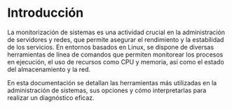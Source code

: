# Introducción

La monitorización de sistemas es una actividad crucial en la administración de servidores y redes, que permite asegurar el rendimiento y la estabilidad de los servicios. En entornos basados en Linux, se dispone de diversas herramientas de línea de comandos que permiten monitorear los procesos en ejecución, el uso de recursos como CPU y memoria, así como el estado del almacenamiento y la red.

En esta documentación se detallan las herramientas más utilizadas en la administración de sistemas, sus opciones y cómo interpretarlas para realizar un diagnóstico eficaz.
